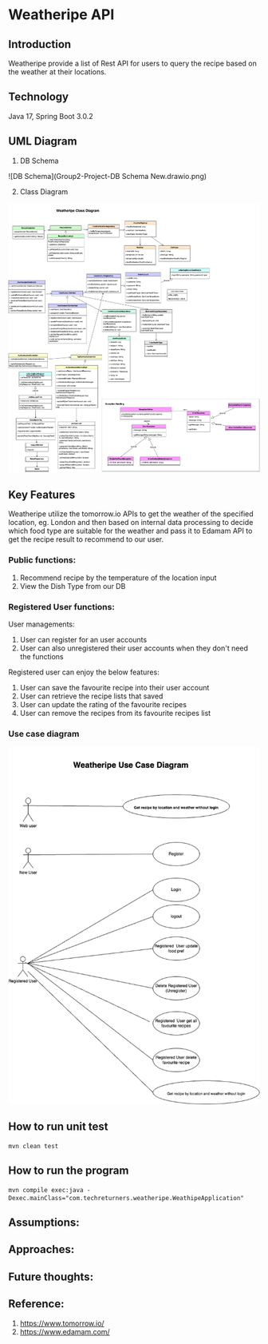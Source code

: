 # Weatheripe API 
## Introduction
Weatheripe provide a list of Rest API for users to query the recipe based on the weather at their locations.

## Technology
Java 17, Spring Boot 3.0.2

## UML Diagram
1. DB Schema

![DB Schema](Group2-Project-DB Schema New.drawio.png)

2. Class Diagram

![Class diagram](Group2-Project-ClassDiagram.drawio.png)

## Key Features

Weatheripe utilize the tomorrow.io APIs to get the weather of the specified location, eg. London and then based on internal data processing to decide which food type are suitable for the weather and pass it to Edamam API to get the recipe result to recommend to our user. 

### Public functions:
1. Recommend recipe by the temperature of the location input
2. View the Dish Type from our DB

### Registered User functions:
User managements:
1. User can register for an user accounts
2. User can also unregistered their user accounts when they don't need the functions

Registered user can enjoy the below features: 
1. User can save the favourite recipe into their user account
2. User can retrieve the recipe lists that saved
3. User can update the rating of the favourite recipes
4. User can remove the recipes from its favourite recipes list

### Use case diagram

![Use case diagram](Group2-Project-UseCase-Simplified.drawio.png)

## How to run unit test
```
mvn clean test
```

## How to run the program
```
mvn compile exec:java -Dexec.mainClass="com.techreturners.weatheripe.WeathipeApplication"
```

## Assumptions:

## Approaches:

## Future thoughts:

## Reference:

1. https://www.tomorrow.io/
2. https://www.edamam.com/


